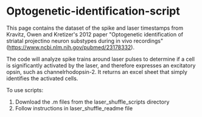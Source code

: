 # Optogenetic-identification-script

This page contains the dataset of the spike and laser timestamps from Kravitz, Owen and Kretizer's 2012 paper "Optogenetic identification of striatal projectino neuron substypes during in vivo recordings" (https://www.ncbi.nlm.nih.gov/pubmed/23178332).

The code will analyze spike trains around laser pulses to determine if a cell is significantly activated by the laser, and therefore expresses an excitatory opsin, such as channelrhodopsin-2. It returns an excel sheet that simply identifies the activated cells. 

To use scripts: 
1. Download the .m files from the laser_shuffle_scripts directory
2. Follow instructions in laser_shuffle_readme file
